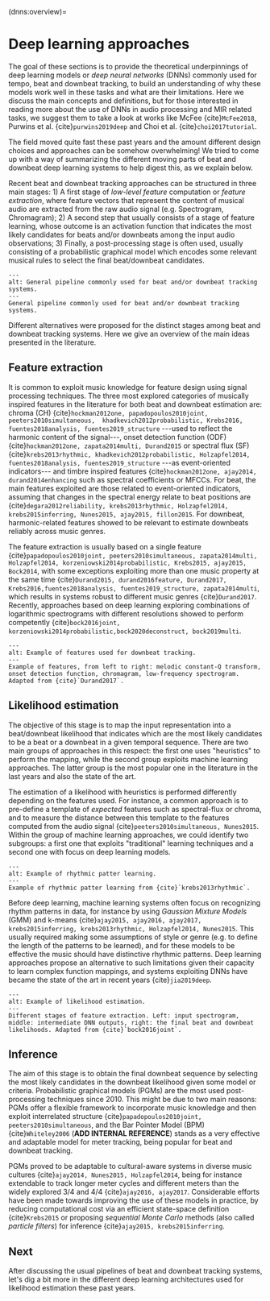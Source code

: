 (dnns:overview)=
# Deep learning approaches 

The goal of these sections is to provide the theoretical underpinnings of deep learning models or _deep neural networks_ (DNNs) commonly used for tempo, beat and downbeat tracking, to build an understanding of why these models work well in these tasks and what are their limitations. Here we discuss the main concepts and definitions,
but for those interested in reading more about the use of DNNs in audio processing and MIR related tasks, we suggest them to take a look at works like McFee {cite}`McFee2018`, Purwins et al. {cite}`purwins2019deep` and Choi et al. {cite}`choi2017tutorial`.

The field moved quite fast these past years and the amount different design choices and approaches can be somehow overwhelming!
We tried to come up with a way of summarizing the different moving parts of beat and downbeat deep learning systems to help
digest this, as we explain below. 

Recent beat and downbeat tracking approaches can be structured in three main stages: 1) A first stage of _low-level feature_ computation or _feature extraction_, where feature vectors that represent the content of musical audio are 
extracted from the raw audio signal (e.g. Spectrogram, Chromagram); 2) A second step that usually consists of a stage of feature learning, whose outcome is an activation function that indicates the most likely candidates
for beats and/or downbeats among the input audio observations; 3) Finally, a post-processing stage is often used, usually consisting of a probabilistic graphical model which encodes some relevant musical rules 
to select the final beat/downbeat candidates.

```{figure} ../assets/ch3_going_deep/figs/diagram.png
---
alt: General pipeline commonly used for beat and/or downbeat tracking systems.
---
General pipeline commonly used for beat and/or downbeat tracking systems.
```


Different alternatives were proposed for the distinct stages among beat and downbeat tracking systems. Here we give an overview of the main ideas 
presented in the literature.

## Feature extraction 
It is common to exploit music knowledge for feature design using signal processing techniques. 
The three most explored categories of musically inspired features in the literature for both beat and downbeat estimation are: chroma (CH) {cite}`hockman2012one, papadopoulos2010joint, peeters2010simultaneous,  khadkevich2012probabilistic, Krebs2016, fuentes2018analysis, fuentes2019_structure` ---used to reflect the harmonic content of the signal---, 
onset detection function (ODF) {cite}`hockman2012one, zapata2014multi, Durand2015` or spectral flux (SF) {cite}`krebs2013rhythmic, khadkevich2012probabilistic, Holzapfel2014, fuentes2018analysis, fuentes2019_structure` ---as event-oriented indicators--- and timbre inspired features {cite}`hockman2012one, ajay2014, durand2014enhancing` such as spectral coefficients or MFCCs. 
For beat, the main features exploited are those related to event-oriented indicators, assuming that changes in the spectral energy relate to 
beat positions are {cite}`degara2012reliability, krebs2013rhythmic, Holzapfel2014, krebs2015inferring, Nunes2015, ajay2015, fillon2015`. For downbeat, harmonic-related features showed to be relevant to estimate downbeats reliably across music genres.

The feature extraction is usually based on a single feature {cite}`papadopoulos2010joint, peeters2010simultaneous, zapata2014multi, Holzapfel2014, korzeniowski2014probabilistic, Krebs2015, ajay2015, Bock2014`, with some exceptions exploiting more than one music property at the same time {cite}`Durand2015, durand2016feature, Durand2017, Krebs2016,fuentes2018analysis, fuentes2019_structure, zapata2014multi`, which results in systems robust to different music genres {cite}`Durand2017`. 
Recently, approaches based on deep learning exploring combinations of logarithmic spectrograms with different resolutions showed to perform competently {cite}`bock2016joint, korzeniowski2014probabilistic,bock2020deconstruct, bock2019multi`.

```{figure} ../assets/ch3_going_deep/figs/features_example.png
---
alt: Example of features used for downbeat tracking.
---
Example of features, from left to right: melodic constant-Q transform, onset detection function, chromagram, low-frequency spectrogram. Adapted from {cite}`Durand2017`.
```


## Likelihood estimation

The objective of this stage is to map the input representation into a beat/downbeat likelihood that indicates which are the most likely candidates to be a beat or a downbeat
in a given temporal sequence. There are two main groups of approaches in this respect: the first one uses "heuristics" to perform the mapping, while the second
group exploits machine learning approaches. The latter group is the most popular one in the literature in the last years and also the state of the art. 

The estimation of a likelihood with heuristics is performed differently depending on the features used. For instance, a common approach is to pre-define a template of _expected_ features such as 
spectral-flux or chroma, and to measure the distance between this template to the features computed from the audio signal {cite}`peeters2010simultaneous, Nunes2015`. Within the group of 
machine learning approaches, we could identify two subgroups: a first one that exploits "traditional" learning techniques and a second one with focus on deep learning models.

```{figure} ../assets/ch3_going_deep/figs/rhythmic_patterns.png
---
alt: Example of rhythmic patter learning.
---
Example of rhythmic patter learning from {cite}`krebs2013rhythmic`.
```

Before deep learning, machine learning systems often focus on recognizing rhythm patterns in data, for instance by using _Gaussian Mixture Models_ (GMM) and k-means 
{cite}`ajay2015, ajay2016, ajay2017, krebs2015inferring, krebs2013rhythmic, Holzapfel2014, Nunes2015`. This usually required making some assumptions of 
style or genre (e.g. to define the length of the patterns to be learned), and for these models to be effective the music should have distinctive rhythmic patterns. 
Deep learning approaches propose an alternative to such limitations given their capacity to learn complex function mappings, and systems exploiting DNNs have became the state of the art in
recent years {cite}`jia2019deep`.  

```{figure} ../assets/ch3_going_deep/figs/feature_extraction.png
---
alt: Example of likelihood estimation.
---
Different stages of feature extraction. Left: input spectrogram, middle: intermediate DNN outputs, right: the final beat and downbeat likelihoods. Adapted from {cite}`bock2016joint`.
```


## Inference
 
The aim of this stage is to obtain the final downbeat sequence by selecting the most likely candidates in the downbeat likelihood given some model or criteria. Probabilistic graphical models (PGMs) are the most used 
post-processing techniques since 2010. This might be due to two main reasons: PGMs offer a flexible framework to incorporate music knowledge and then exploit interrelated structure {cite}`papadopoulos2010joint, peeters2010simultaneous`, and the 
Bar Pointer Model (BPM) {cite}`Whiteley2006` (**ADD INTERNAL REFERENCE**) stands as a very effective and adaptable model for meter tracking, being popular for beat and downbeat tracking. 

PGMs proved to be adaptable to cultural-aware systems in diverse music cultures {cite}`ajay2014, Nunes2015, Holzapfel2014`, being for instance extendable to track longer meter cycles and different meters than the widely explored 3/4 and 4/4 {cite}`ajay2016, ajay2017`. 
Considerable efforts have been made towards improving the use of these models in practice, by reducing computational cost via an efficient state-space definition {cite}`Krebs2015` or proposing _sequential Monte Carlo_ methods (also called _particle filters_) for inference {cite}`ajay2015, krebs2015inferring`. 


## Next

After discussing the usual pipelines of beat and downbeat tracking systems, let's dig a bit more in the different deep learning architectures used for likelihood estimation these past years.


 